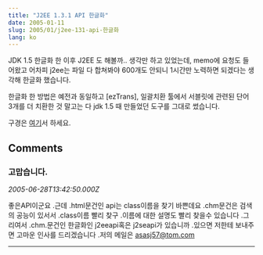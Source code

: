 ```yaml
---
title: "J2EE 1.3.1 API 한글화"
date: 2005-01-11
slug: 2005/01/j2ee-131-api-한글화
lang: ko
---
```


JDK 1.5 한글화 한 이후 J2EE 도 해볼까.. 생각만 하고 있었는데, memo에 요청도 들어왔고 어차피 j2ee는 파일 다 합쳐봐야 600개도 안되니 1시간만 노력하면 되겠다는 생각해 한글화 했습니다.

한글화 한 방법은 예전과 동일하고 [ezTrans], 일괄치환 툴에서 서블릿에 관련된 단어 3개를 더 치환한 것 말고는 다 jdk 1.5 때 만들었던 도구를 그대로 썼습니다.

구경은 [여기](/j2ee/docs/ko/api/index.html)서 하세요.

## Comments

### 고맙습니다.
*2005-06-28T13:42:50.000Z*

좋은API이군요 .근데 .html문건인 api는  class이름을 찾기 바쁜데요 .chm문건은 검색의 공능이 있서서 .class이름 빨리 찾구 .이름에 대한 설명도 빨리 찾을수 있습니다 .그리여서 .chm.문건인 한글화인 j2eeapi혹은 j2seapi가 있습니까 .있으면 저한테 보내주면 고마운 인사를 드리겠습니다 .저의 메일은 asasj57@tom.com

---

